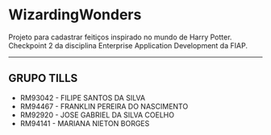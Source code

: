 # WizardingWonders

Projeto para cadastrar feitiços inspirado no mundo de Harry Potter.
Checkpoint 2 da disciplina Enterprise Application Development da FIAP.

--------------------------

## GRUPO TILLS
 - RM93042 - FILIPE SANTOS DA SILVA
 - RM94467 - FRANKLIN PEREIRA DO NASCIMENTO
 - RM92920 - JOSE GABRIEL DA SILVA COELHO
 - RM94141 - MARIANA NIETON BORGES
